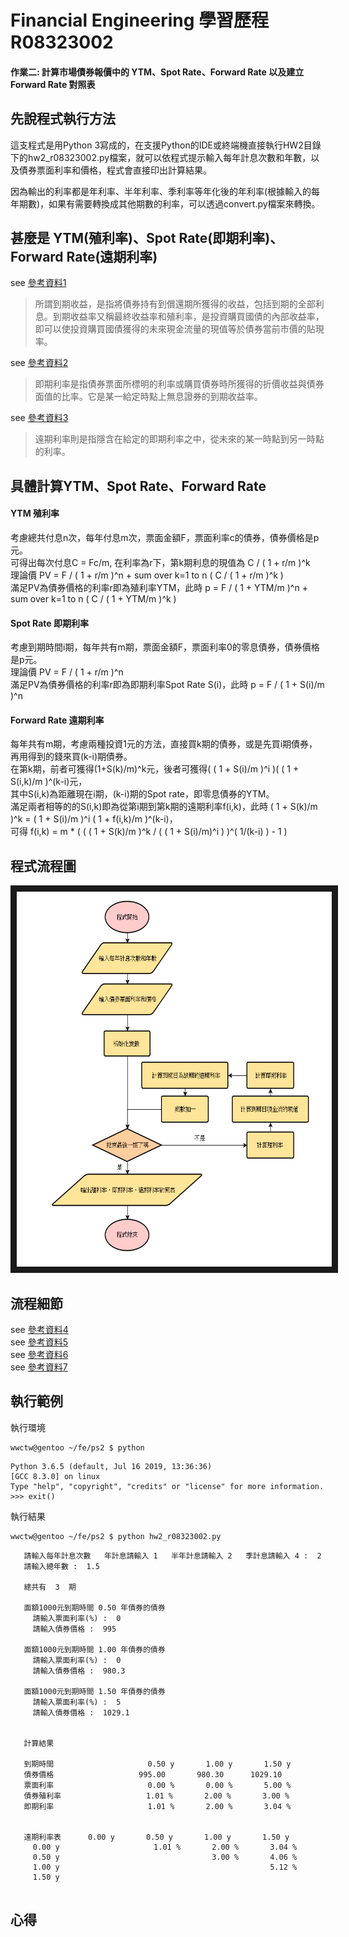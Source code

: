 # Financial Engineering  學習歷程  R08323002 
#### 作業二: 計算市場債券報價中的 YTM、Spot Rate、Forward Rate 以及建立 Forward Rate 對照表

## 先說程式執行方法

這支程式是用Python 3寫成的，在支援Python的IDE或終端機直接執行HW2目錄下的hw2_r08323002.py檔案，就可以依程式提示輸入每年計息次數和年數，以及債券票面利率和價格，程式會直接印出計算結果。  
  
因為輸出的利率都是年利率、半年利率、季利率等年化後的年利率(根據輸入的每年期數)，如果有需要轉換成其他期數的利率，可以透過convert.py檔案來轉換。

## 甚麼是 YTM(殖利率)、Spot Rate(即期利率)、Forward Rate(遠期利率)
see [參考資料1](https://wiki.mbalib.com/zh-tw/%E5%88%B0%E6%9C%9F%E6%94%B6%E7%9B%8A%E7%8E%87)  
>  所謂到期收益，是指將債券持有到償還期所獲得的收益，包括到期的全部利息。到期收益率又稱最終收益率和殖利率，是投資購買國債的內部收益率，即可以使投資購買國債獲得的未來現金流量的現值等於債券當前市價的貼現率。  

see [參考資料2](https://wiki.mbalib.com/zh-tw/%E5%8D%B3%E6%9C%9F%E5%88%A9%E7%8E%87)  
>  即期利率是指債券票面所標明的利率或購買債券時所獲得的折價收益與債券面值的比率。它是某一給定時點上無息證券的到期收益率。  

see [參考資料3](https://wiki.mbalib.com/zh-tw/%E8%BF%9C%E6%9C%9F%E5%88%A9%E7%8E%87)  
>  遠期利率則是指隱含在給定的即期利率之中，從未來的某一時點到另一時點的利率。

## 具體計算YTM、Spot Rate、Forward Rate
#### YTM 殖利率
考慮總共付息n次，每年付息m次，票面金額F，票面利率c的債券，債券價格是p元。  
可得出每次付息C = Fc/m, 在利率為r下，第k期利息的現值為 C / ( 1 + r/m )^k  
理論價 PV = F / ( 1 + r/m )^n +  sum over k=1 to n  ( C / ( 1 + r/m )^k )  
滿足PV為債券價格的利率r即為殖利率YTM，此時 p = F / ( 1 + YTM/m )^n +  sum over k=1 to n  ( C / ( 1 + YTM/m )^k )  
#### Spot Rate 即期利率
考慮到期時間i期，每年共有m期，票面金額F，票面利率0的零息債券，債券價格是p元。  
理論價 PV = F / ( 1 + r/m )^n  
滿足PV為債券價格的利率r即為即期利率Spot Rate S(i)，此時 p = F / ( 1 + S(i)/m )^n  
#### Forward Rate 遠期利率
每年共有m期，考慮兩種投資1元的方法，直接買k期的債券，或是先買i期債券，再用得到的錢來買(k-i)期債券。  
在第k期，前者可獲得(1+S(k)/m)^k元，後者可獲得( ( 1 + S(i)/m )^i )( ( 1 + S(i,k)/m )^(k-i)元，  
其中S(i,k)為距離現在i期，(k-i)期的Spot rate，即零息債券的YTM。  
滿足兩者相等的的S(i,k)即為從第i期到第k期的遠期利率f(i,k)，此時 ( 1 + S(k)/m )^k = ( 1 + S(i)/m )^i ( 1 + f(i,k)/m )^(k-i)，  
可得 f(i,k) = m * ( ( ( 1 + S(k)/m )^k / ( ( 1 + S(i)/m)^i ) )^( 1/(k-i) ) - 1 )

## 程式流程圖 

<img src="/HW2/hw2_flow.png" width = "600" height = "600" border="10" />

## 流程細節

see [參考資料4](https://www.calkoo.com/en/ytm-calculator)  
see [參考資料5](https://www.trignosource.com/finance/spot%20rate.html)  
see [參考資料6](https://www.trignosource.com/finance/Forward%20rate.html)  
see [參考資料7](http://greenhornfinancefootnote.blogspot.com/2010/06/how-to-compute-theoretical-spot-rates.html)  

## 執行範例
執行環境
```
wwctw@gentoo ~/fe/ps2 $ python
```
```
Python 3.6.5 (default, Jul 16 2019, 13:36:36) 
[GCC 8.3.0] on linux
Type "help", "copyright", "credits" or "license" for more information.
>>> exit()
```
執行結果
```
wwctw@gentoo ~/fe/ps2 $ python hw2_r08323002.py 
```
```
   請輸入每年計息次數   年計息請輸入 1   半年計息請輸入 2   季計息請輸入 4 :  2
   請輸入總年數 :  1.5

   總共有  3  期

   面額1000元到期時間 0.50 年債券的債券
     請輸入票面利率(%) :  0
     請輸入債券價格 :  995

   面額1000元到期時間 1.00 年債券的債券
     請輸入票面利率(%) :  0
     請輸入債券價格 :  980.3

   面額1000元到期時間 1.50 年債券的債券
     請輸入票面利率(%) :  5
     請輸入債券價格 :  1029.1


   計算結果

   到期時間                     0.50 y       1.00 y       1.50 y 
   債券價格                   995.00       980.30      1029.10   
   票面利率                     0.00 %       0.00 %       5.00 % 
   債券殖利率                   1.01 %       2.00 %       3.00 % 
   即期利率                     1.01 %       2.00 %       3.04 % 


   遠期利率表      0.00 y       0.50 y       1.00 y       1.50 y 
     0.00 y                     1.01 %       2.00 %       3.04 % 
     0.50 y                                  3.00 %       4.06 % 
     1.00 y                                               5.12 % 
     1.50 y                                                      


```

## 心得
